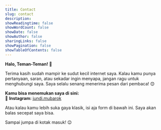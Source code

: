 ```yaml
---
title: Contact
slug: contact
description:
showReadingtime: false
showWordCount: false
showDate: false
showAuthor: false
sharingLinks: false
showPagination: false
showTableOfContents: false
---
```


**Halo, Teman-Teman!** 👋

Terima kasih sudah mampir ke sudut kecil internet saya. Kalau kamu punya pertanyaan, saran, atau sekadar ingin menyapa, jangan ragu untuk menghubungi saya. Saya selalu senang menerima pesan dari pembaca! 😊

**Kamu bisa menemukan saya di sini:**\
📱 **Instagram:** [jundi.mubarok](https://instagram.com/jundi.mubarok)

Atau kalau kamu lebih suka gaya klasik, isi aja form di bawah ini. Saya akan balas secepat saya bisa.

Sampai jumpa di kotak masuk! 😉

<script data-letterbirduser="jundi" src="https://letterbird.co/embed/v1.js"></script>
